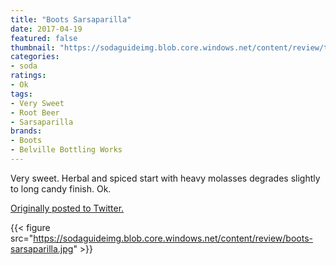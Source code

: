 ```yaml
---
title: "Boots Sarsaparilla"
date: 2017-04-19
featured: false
thumbnail: "https://sodaguideimg.blob.core.windows.net/content/review/thumbs/boots-sarsaparilla.jpg"
categories:
- soda
ratings:
- Ok
tags:
- Very Sweet
- Root Beer
- Sarsaparilla
brands:
- Boots
- Belville Bottling Works
---
```


Very sweet. Herbal and spiced start with heavy molasses degrades slightly to long candy finish. Ok.

[Originally posted to Twitter.](https://twitter.com/Cavorter/status/854782724514738177)

{{< figure src="https://sodaguideimg.blob.core.windows.net/content/review/boots-sarsaparilla.jpg" >}}

